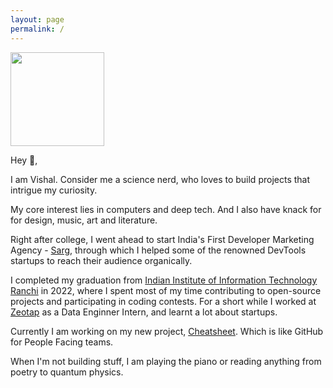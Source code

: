 ```yaml
---
layout: page
permalink: /
---
```


<img src="https://media.licdn.com/dms/image/D4D03AQFrXZm7MQc6sw/profile-displayphoto-shrink_800_800/0/1683706456898?e=1703116800&v=beta&t=UpfoJuwt5h21EXwdXx8-V10sbm6OqaiA-C0XUG12Qrk" width='150px' />

Hey 👋,

I am Vishal. Consider me a science nerd, who loves to build projects that intrigue my curiosity.

My core interest lies in computers and deep tech. And I also have knack for for design, music, art and literature.

Right after college, I went ahead to start India's First Developer Marketing Agency - [Sarg](https://sarg.io/), through which I helped some of the renowned DevTools startups to reach their audience organically.

I completed my graduation from [Indian Institute of Information Technology Ranchi](https://iiitranchi.ac.in/) in 2022, where I spent most of my time contributing to open-source projects and participating in coding contests. For a short while I worked at [Zeotap](https://zeotap.com/) as a Data Enginner Intern, and learnt a lot about startups.

Currently I am working on my new project, [Cheatsheet](https://cheatsheet.framer.ai/). Which is like GitHub for People Facing teams.

When I'm not building stuff, I am playing the piano or reading anything from poetry to quantum physics.

